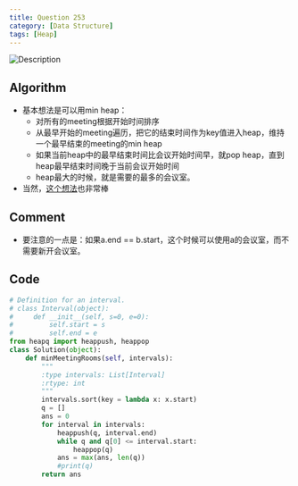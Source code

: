 ```yaml
---
title: Question 253
category: [Data Structure]
tags: [Heap]
---
```


![Description](../Assets/Figure/questio253.png)

## Algorithm

- 基本想法是可以用min heap：
  - 对所有的meeting根据开始时间排序
  - 从最早开始的meeting遍历，把它的结束时间作为key值进入heap，维持一个最早结束的meeting的min heap
  - 如果当前heap中的最早结束时间比会议开始时间早，就pop heap，直到heap最早结束时间晚于当前会议开始时间
  - heap最大的时候，就是需要的最多的会议室。
- 当然，[这个想法](https://discuss.leetcode.com/topic/20912/my-python-solution-with-explanation)也非常棒

## Comment

- 要注意的一点是：如果a.end == b.start，这个时候可以使用a的会议室，而不需要新开会议室。

## Code

```python
# Definition for an interval.
# class Interval(object):
#     def __init__(self, s=0, e=0):
#         self.start = s
#         self.end = e
from heapq import heappush, heappop
class Solution(object):
    def minMeetingRooms(self, intervals):
        """
        :type intervals: List[Interval]
        :rtype: int
        """
        intervals.sort(key = lambda x: x.start)
        q = []
        ans = 0
        for interval in intervals:
            heappush(q, interval.end)
            while q and q[0] <= interval.start:
                heappop(q)
            ans = max(ans, len(q))
            #print(q)
        return ans
```
